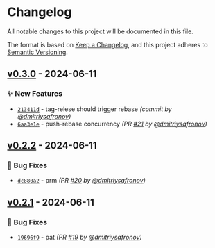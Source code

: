 # Changelog
All notable changes to this project will be documented in this file.

The format is based on [Keep a Changelog](https://keepachangelog.com/en/1.0.0/),
and this project adheres to [Semantic Versioning](https://semver.org/spec/v2.0.0.html).

## [v0.3.0] - 2024-06-11
### :sparkles: New Features
- [`213411d`](https://github.com/dmitriysafronov/semver-test/commit/213411d6da97b2a0c76c93eddc4e2e64573379ec) - tag-relese should trigger rebase *(commit by [@dmitriysafronov](https://github.com/dmitriysafronov))*
- [`6aa3e1e`](https://github.com/dmitriysafronov/semver-test/commit/6aa3e1ef90b5eaa4644429874c3fa938b9bd3027) - push-rebase concurrency *(PR [#21](https://github.com/dmitriysafronov/semver-test/pull/21) by [@dmitriysafronov](https://github.com/dmitriysafronov))*


## [v0.2.2] - 2024-06-11
### :bug: Bug Fixes
- [`dc880a2`](https://github.com/dmitriysafronov/semver-test/commit/dc880a2387e2d749365f9ca26050fb9474dd6aac) - prm *(PR [#20](https://github.com/dmitriysafronov/semver-test/pull/20) by [@dmitriysafronov](https://github.com/dmitriysafronov))*


## [v0.2.1] - 2024-06-11
### :bug: Bug Fixes
- [`19696f9`](https://github.com/dmitriysafronov/semver-test/commit/19696f958d796f47ac052e18231a2bcd87544271) - pat *(PR [#19](https://github.com/dmitriysafronov/semver-test/pull/19) by [@dmitriysafronov](https://github.com/dmitriysafronov))*

[v0.2.1]: https://github.com/dmitriysafronov/semver-test/compare/v0.2.0...v0.2.1
[v0.2.2]: https://github.com/dmitriysafronov/semver-test/compare/v0.2.1...v0.2.2
[v0.3.0]: https://github.com/dmitriysafronov/semver-test/compare/v0.2.2...v0.3.0
